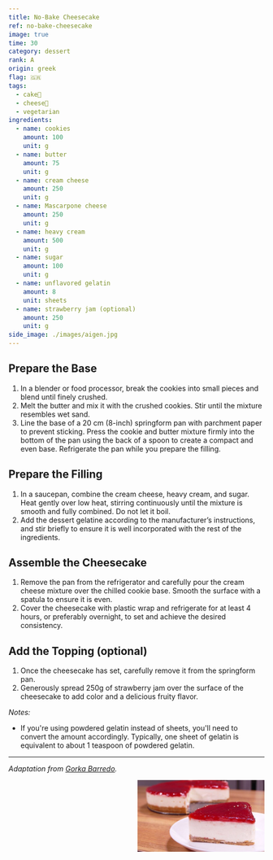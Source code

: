 ```yaml
---
title: No-Bake Cheesecake
ref: no-bake-cheesecake
image: true
time: 30
category: dessert
rank: A
origin: greek
flag: 🇬🇷
tags:
  - cake🍰
  - cheese🧀
  - vegetarian
ingredients:
  - name: cookies
    amount: 100
    unit: g
  - name: butter
    amount: 75
    unit: g
  - name: cream cheese
    amount: 250
    unit: g
  - name: Mascarpone cheese
    amount: 250
    unit: g
  - name: heavy cream
    amount: 500
    unit: g
  - name: sugar
    amount: 100
    unit: g
  - name: unflavored gelatin
    amount: 8
    unit: sheets
  - name: strawberry jam (optional)
    amount: 250
    unit: g
side_image: ./images/aigen.jpg
---
```


## Prepare the Base

1. In a blender or food processor, break the cookies into small pieces and blend until finely crushed.
2. Melt the butter and mix it with the crushed cookies. Stir until the mixture resembles wet sand.
3. Line the base of a 20 cm (8-inch) springform pan with parchment paper to prevent sticking. Press the cookie and butter mixture firmly into the bottom of the pan using the back of a spoon to create a compact and even base. Refrigerate the pan while you prepare the filling.


## Prepare the Filling
1. In a saucepan, combine the cream cheese, heavy cream, and sugar. Heat gently over low heat, stirring continuously until the mixture is smooth and fully combined. Do not let it boil.
2. Add the dessert gelatine according to the manufacturer’s instructions, and stir briefly to ensure it is well incorporated with the rest of the ingredients.

## Assemble the Cheesecake

1. Remove the pan from the refrigerator and carefully pour the cream cheese mixture over the chilled cookie base. Smooth the surface with a spatula to ensure it is even.
2. Cover the cheesecake with plastic wrap and refrigerate for at least 4 hours, or preferably overnight, to set and achieve the desired consistency.

## Add the Topping (optional)

1. Once the cheesecake has set, carefully remove it from the springform pan.
2. Generously spread 250g of strawberry jam over the surface of the cheesecake to add color and a delicious fruity flavor.

*Notes:* 
- If you're using powdered gelatin instead of sheets, you'll need to convert the amount accordingly. Typically, one sheet of gelatin is equivalent to about 1 teaspoon of powdered gelatin.

---

_Adaptation from [Gorka Barredo](https://www.cocinacaserayfacil.net/tarta-queso-sin-horno/)._

<img src="images/no_bake_cheesecake.jpg" style="width:250px; float:right;"/>